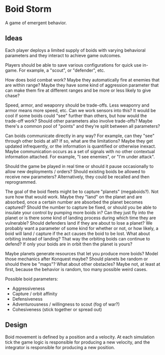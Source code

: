 # Boid Storm

A game of emergent behavior.

## Ideas

Each player deploys a limited supply of boids with varying behavioral parameters
and they interact to achieve game outcomes.

Players should be able to save various configurations for quick use in-game. For
example, a "scout", or "defender", etc.

How does boid combat work? Maybe they automatically fire at enemies that are
within range? Maybe they have some kind of aggression parameter that can make
them fire at different ranges and be more or less likely to give chase?

Speed, armor, and weaponry should be trade-offs. Less weaponry and armor means
more speed, etc. Can we work sensors into this? It would be cool if some boids
could "see" further than others, but how would the trade-off work? Should other
parameters also involve trade-offs? Maybe there's a common pool of "points" and
they're split between all parameters?

Can boids communicate directly in any way? For example, can they "see" through
other boids at all? If so, what are the limitations? Maybe they get updated
infrequently, or the information is quantified or otherwise inexact. Maybe
communication occurs as a set of signals with no other contextual information
attached. For example, "I see enemies", or "I'm under attack".

Should the game be played in real time or should it pause occasionally to
allow new deployments / orders? Should existing boids be allowed to receive
new parameters? Alternatively, they could be recalled and then reprogrammed.

The goal of the boid fleets might be to capture "planets" (megaboids?). Not
sure how that would work. Maybe they "land" on the planet and are absorbed,
once a certain number are absorbed the planet becomes captured? Should the
number to capture be fixed, or should you be able to insulate your control
by pumping more boids in? Can they just fly into the planet or is there some
kind of landing process during which time they are vulnerable? Should defenders
land if they are about to lose a planet? We probably want a parameter of some
kind for whether or not, or how likely, a boid will land / capture if the
act causes the boid to be lost. What about orbiting instead of landing? That
way the orbiting boids can continue to defend? If only your boids are in orbit
then the planet is yours?

Maybe planets generate resources that let you produce more boids? Model those
mechanics after Konquest maybe? Should planets be random or should there be
"maps"? What about other obstacles? Maybe not, at least at first, because the
behavior is random, too many possible weird cases.

Possible boid parameters:

  * Aggressiveness
  * Capture / orbit affinity
  * Defensiveness
  * Adventurousness / willingness to scout (fog of war?)
  * Cohesiveness (stick together or spread out)

## Design

Boid movement is defined by a position and a velocity. At each simulation tick
the game logic is responsible for producing a new velocity, and the integrator
is responsible for producing a new position.
